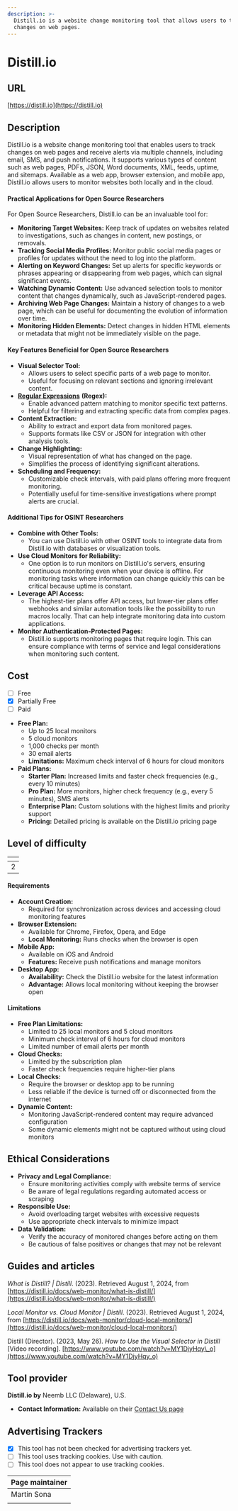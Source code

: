 ```yaml
---
description: >-
  Distill.io is a website change monitoring tool that allows users to track
  changes on web pages.
---
```


# Distill.io

## URL

[https://distill.io](https://distill.io)

## Description

Distill.io is a website change monitoring tool that enables users to track changes on web pages and receive alerts via multiple channels, including email, SMS, and push notifications. It supports various types of content such as web pages, PDFs, JSON, Word documents, XML, feeds, uptime, and sitemaps. Available as a web app, browser extension, and mobile app, Distill.io allows users to monitor websites both locally and in the cloud.

#### **Practical Applications for Open Source Researchers**

For Open Source Researchers, Distill.io can be an invaluable tool for:

* **Monitoring Target Websites:** Keep track of updates on websites related to investigations, such as changes in content, new postings, or removals.
* **Tracking Social Media Profiles:** Monitor public social media pages or profiles for updates without the need to log into the platform.
* **Alerting on Keyword Changes:** Set up alerts for specific keywords or phrases appearing or disappearing from web pages, which can signal significant events.
* **Watching Dynamic Content:** Use advanced selection tools to monitor content that changes dynamically, such as JavaScript-rendered pages.
* **Archiving Web Page Changes:** Maintain a history of changes to a web page, which can be useful for documenting the evolution of information over time.
* **Monitoring Hidden Elements:** Detect changes in hidden HTML elements or metadata that might not be immediately visible on the page.

#### **Key Features Beneficial for Open Source Researchers**

* **Visual Selector Tool:**
  * Allows users to select specific parts of a web page to monitor.
  * Useful for focusing on relevant sections and ignoring irrelevant content.
* [**Regular Expressions**](https://en.wikipedia.org/wiki/Regular_expression) **(Regex):**
  * Enable advanced pattern matching to monitor specific text patterns.
  * Helpful for filtering and extracting specific data from complex pages.
* **Content Extraction:**
  * Ability to extract and export data from monitored pages.
  * Supports formats like CSV or JSON for integration with other analysis tools.
* **Change Highlighting:**
  * Visual representation of what has changed on the page.
  * Simplifies the process of identifying significant alterations.
* **Scheduling and Frequency:**
  * Customizable check intervals, with paid plans offering more frequent monitoring.
  * Potentially useful for time-sensitive investigations where prompt alerts are crucial.

#### **Additional Tips for OSINT Researchers**

* **Combine with Other Tools:**
  * You can use Distill.io with other OSINT tools to integrate data from Distill.io with databases or visualization tools.
* **Use Cloud Monitors for Reliability:**
  * One option is to run monitors on Distill.io's servers, ensuring continuous monitoring even when your device is offline. For monitoring tasks where information can change quickly this can be critical because uptime is constant.
* **Leverage API Access:**
  * The highest-tier plans offer API access, but lower-tier plans offer webhooks and similar automation tools like the possibility to run macros locally. That can help integrate monitoring data into custom applications.
* **Monitor Authentication-Protected Pages:**
  * Distill.io supports monitoring pages that require login. This can ensure compliance with terms of service and legal considerations when monitoring such content.&#x20;

## Cost

* [ ] Free
* [x] Partially Free
* [ ] Paid

- **Free Plan:**
  * Up to 25 local monitors
  * 5 cloud monitors
  * 1,000 checks per month
  * 30 email alerts
  * **Limitations:** Maximum check interval of 6 hours for cloud monitors
- **Paid Plans:**
  * **Starter Plan:** Increased limits and faster check frequencies (e.g., every 10 minutes)
  * **Pro Plan:** More monitors, higher check frequency (e.g., every 5 minutes), SMS alerts
  * **Enterprise Plan:** Custom solutions with the highest limits and priority support
  * **Pricing:** Detailed pricing is available on the Distill.io pricing page

## Level of difficulty

<table><thead><tr><th data-type="rating" data-max="5"></th></tr></thead><tbody><tr><td>2</td></tr></tbody></table>

#### **Requirements**

* **Account Creation:**
  * Required for synchronization across devices and accessing cloud monitoring features
* **Browser Extension:**
  * Available for Chrome, Firefox, Opera, and Edge
  * **Local Monitoring:** Runs checks when the browser is open
* **Mobile App:**
  * Available on iOS and Android
  * **Features:** Receive push notifications and manage monitors
* **Desktop App:**
  * **Availability:** Check the Distill.io website for the latest information
  * **Advantage:** Allows local monitoring without keeping the browser open

#### **Limitations**

* **Free Plan Limitations:**
  * Limited to 25 local monitors and 5 cloud monitors
  * Minimum check interval of 6 hours for cloud monitors
  * Limited number of email alerts per month
* **Cloud Checks:**
  * Limited by the subscription plan
  * Faster check frequencies require higher-tier plans
* **Local Checks:**
  * Require the browser or desktop app to be running
  * Less reliable if the device is turned off or disconnected from the internet
* **Dynamic Content:**
  * Monitoring JavaScript-rendered content may require advanced configuration
  * Some dynamic elements might not be captured without using cloud monitors

## Ethical Considerations

* **Privacy and Legal Compliance:**
  * Ensure monitoring activities comply with website terms of service
  * Be aware of legal regulations regarding automated access or scraping
* **Responsible Use:**
  * Avoid overloading target websites with excessive requests
  * Use appropriate check intervals to minimize impact
* **Data Validation:**
  * Verify the accuracy of monitored changes before acting on them
  * Be cautious of false positives or changes that may not be relevant

## Guides and articles

_What is Distill? | Distill_. (2023). Retrieved August 1, 2024, from [https://distill.io/docs/web-monitor/what-is-distill/](https://distill.io/docs/web-monitor/what-is-distill/)

_Local Monitor vs. Cloud Monitor | Distill_. (2023). Retrieved August 1, 2024, from [https://distill.io/docs/web-monitor/cloud-local-monitors/](https://distill.io/docs/web-monitor/cloud-local-monitors/)

Distill (Director). (2023, May 26). _How to Use the Visual Selector in Distill_ \[Video recording]. [https://www.youtube.com/watch?v=MY1DjyHqy\_o](https://www.youtube.com/watch?v=MY1DjyHqy_o)

## Tool provider

**Distill.io by** Neemb LLC (Delaware), U.S.

* **Contact Information:** Available on their [Contact Us page](https://distill.io/docs/contact-us/)

## Advertising Trackers

* [x] This tool has not been checked for advertising trackers yet.
* [ ] This tool uses tracking cookies. Use with caution.
* [ ] This tool does not appear to use tracking cookies.

| Page maintainer |
| --------------- |
| Martin Sona     |
|                 |
